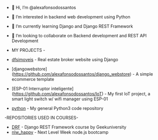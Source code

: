 - 👋 Hi, I’m @alexafonsodossantos
- 👀 I’m interested in backend web development using Python
- 🌱 I’m currently learning Django and Django REST Framework
- 💞️ I’m looking to collaborate on Backend development and REST API Development

- MY PROJECTS - 
- [dfsimoveis](https://github.com/alexafonsodossantos/dfsimoveis) - Real estate broker website using Django
- [djangowebstore] (https://github.com/alexafonsodossantos/django_webstore) - A simple ecommerce template
- [ESP-01 Interruptor inteligente] (https://github.com/alexafonsodossantos/IoT) - My first IoT project, a smart light switch w/ wifi manager using ESP-01
- [python](https://github.com/alexafonsodossantos/python) - My general Python3 code repository

-REPOSITORIES USED IN COURSES- 
- [DRF](https://github.com/alexafonsodossantos/DRF) - Django REST Framework course by Geekuniversity
- [nlw_happy](https://github.com/alexafonsodossantos/nlw_happy) - Next Level Week node.js bootcamp


